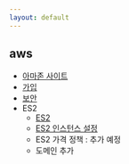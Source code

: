 ```yaml
---
layout: default
---
```


## aws 
- [아마존 사이트](https://aws.amazon.com/ko/)
- [가입](join.html)
- [보안](security.html)
- ES2
    - [ES2](es2.html)
    - [ES2 인스턴스 설정](ES2_instans_state.html)
    - ES2 가격 정책 : 추가 예정
    - 도메인 추가  
    